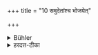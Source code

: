 +++
title = "10 समुदेतांश्च भोजयेत्"

+++

<details><summary>Bühler</summary>

10. And he shall feed (Brāhmaṇas) possessed of all (good qualities).
</details>

<details><summary>हरदत्त-टीका</summary>

## सूत्रम्
समुदेतांश्च भोजयेत् ॥ ११ ॥  
### टिप्पनी
समुदेतवचनं गुणाधिक्यार्थम् ॥ ११ ॥
</details>
